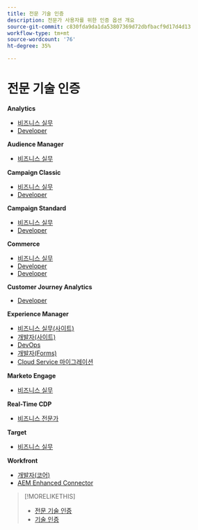 ```yaml
---
title: 전문 기술 인증
description: 전문가 사용자를 위한 인증 옵션 개요
source-git-commit: c830fda9da1da53807369d72dbfbacf9d17d4d13
workflow-type: tm+mt
source-wordcount: '76'
ht-degree: 35%

---
```


# 전문 기술 인증

**Analytics**

* [비즈니스 실무](/help/certifications/aa/aa-e-business.md) <!--AD0-E208-->
* [Developer](/help/certifications/aa/aa-e-developer.md) <!--AD0-E209-->

**Audience Manager**

* [비즈니스 실무](/help/certifications/aam/aam-e-business.md) <!--AD0-E457-->

**Campaign Classic**

* [비즈니스 실무](/help/certifications/acc/acc-e-business.md) <!--AD0-E327-->
* [Developer](/help/certifications/acc/acc-e-developer.md) <!--AD0-E330-->

**Campaign Standard**

* [비즈니스 실무](/help/certifications/acs/acs-e-business.md) <!--AD0-E307-->
* [Developer](/help/certifications/acs/acs-e-developer.md) <!--AD0-E306-->

**Commerce**

* [비즈니스 실무](/help/certifications/ac/ac-e-business.md) <!--AD0-E708-->
* [Developer](/help/certifications/ac/ac-e-developer.md) <!--AD0-E716-->
* [Developer](/help/certifications/ac/ac-e-fedeveloper.md) <!--AD0-E710-->

**Customer Journey Analytics**

* [Developer](/help/certifications/acja/acja-e-developer.md) <!--AD0-E604-->

**Experience Manager**

* [비즈니스 실무(사이트)](/help/certifications/aem/aem-sites-e-business.md) <!--AD0-E121-->
* [개발자(사이트)](/help/certifications/aem/aem-sites-e-developer.md) <!--AD0-E134-->
* [DevOps](/help/certifications/aem/aem-devops-e-engineer.md) <!--AD0-E124-->
* [개발자(Forms)](/help/certifications/aem/aem-forms-e-developer.md) <!--AD0-E125-->
* [Cloud Service 마이그레이션](/help/certifications/aem/aem-cs-e-migration.md) <!--AD0-E136-->

**Marketo Engage**

* [비즈니스 실무](/help/certifications/ame/ame-e-business.md) <!--AD0-E559-->

**Real-Time CDP**

* [비즈니스 전문가](/help/certifications/rtcdp/rtcdp-p-business.md) <!--AD0-E602-->

**Target**

* [비즈니스 실무](/help/certifications/at/at-e-business.md) <!--AD0-E406-->

**Workfront**

* [개발자(코어)](/help/certifications/aw/aw-core-e-developer.md) <!--AD0-E904-->
* [AEM Enhanced Connector](/help/certifications/aw/aw-aem-e-connector.md) <!--AD0-E906-->

>[!MORELIKETHIS]
>
>* [전문 기술 인증](professional.md)
>* [기술 인증](master.md)

